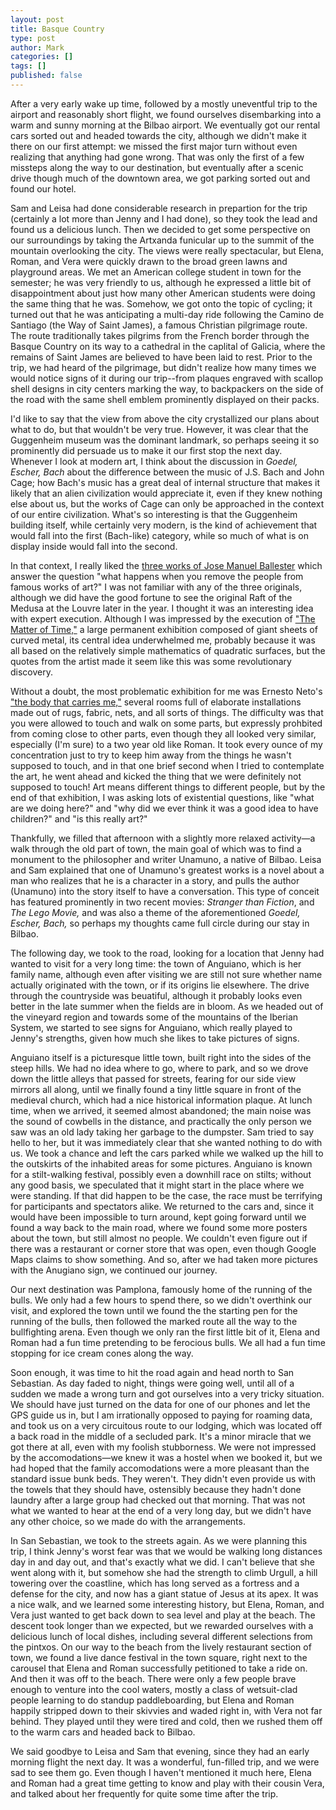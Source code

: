 ```yaml
---
layout: post
title: Basque Country
type: post
author: Mark
categories: []
tags: []
published: false
---
```


After a very early wake up time, followed by a mostly uneventful trip to the airport and reasonably short flight, we found ourselves disembarking into a warm and sunny morning at the Bilbao airport.  We eventually got our rental cars sorted out and headed towards the city, although we didn't make it there on our first attempt: we missed the first major turn without even realizing that anything had gone wrong.  That was only the first of a few  missteps along the way to our destination, but eventually after a scenic drive though much of the downtown area, we got parking sorted out and found our hotel.

Sam and Leisa had done considerable research in prepartion for the trip (certainly a lot more than Jenny and I had done), so they took the lead and found us a delicious lunch.  Then we decided to get some perspective on our surroundings by taking the Artxanda funicular up to the summit of the mountain overlooking the city.  The views were really spectacular, but Elena, Roman, and Vera were quickly drawn to the broad green lawns and playground areas.  We met an American college student in town for the semester; he was very friendly to us, although he expressed a little bit of disappointment about just how many other American students were doing the same thing that he was.  Somehow, we got onto the topic of cycling; it turned out that he was anticipating a multi-day ride following the Camino de Santiago (the Way of Saint James), a famous Christian pilgrimage route.   The route traditionally takes pilgrims from the French border through the Basque Country on its way to a cathedral in the caplital of Galicia, where the remains of Saint James are believed to have been laid to rest.  Prior to the trip, we had heard of the pilgrimage, but didn't realize how many times we would notice signs of it during our trip--from plaques engraved with scallop shell designs in city centers marking the way, to backpackers on the side of the road with the same shell emblem prominently displayed on their packs.

I'd like to say that the view from above the city crystallized our plans about what to do, but that wouldn't be very true.  However, it was clear that the Guggenheim museum was the dominant landmark, so perhaps seeing it so prominently did persuade us to make it our first stop the next day.  Whenever I look at modern art, I think about the discussion in *Goedel, Escher, Bach* about the difference between the music of J.S. Bach and John Cage; how Bach's music has a great deal of internal structure that makes it likely that an alien civilization would appreciate it, even if they knew nothing else about us, but the works of Cage can only be approached in the context of our entire civilization.  What's so interesting is that the Guggenheim building itself, while certainly very modern, is the kind of achievement that would fall into the first (Bach-like) category, while so much of what is on display inside would fall into the second.

In that context, I really liked the [three works of Jose Manuel Ballester][ballester] which answer the question "what happens when you remove the people from famous works of art?"  I was not familiar with any of the three originals, although we did have the good fortune to see the original Raft of the Medusa at the Louvre later in the year.  I thought it was an interesting idea with expert execution.  Although I was impressed by the execution of ["The Matter of Time,"][serra] a large permanent exhibition composed of giant sheets of curved metal, its central idea underwhelmed me, probably because it was all based on the relatively simple mathematics of quadratic surfaces, but the quotes from the artist made it seem like this was some revolutionary discovery.  

[ballester]: http://www.guggenheim-bilbao.es/en/artists/jose-manuel-ballester-2/
[serra]: http://www.guggenheim-bilbao.es/en/exhibitions/richard-serra-2/

Without a doubt, the most problematic exhibition for me was Ernesto Neto's ["the body that carries me,"][neto] several rooms full of elaborate installations made out of rugs, fabric, nets, and all sorts of things.  The difficulty was that you were allowed to touch and walk on some parts, but expressly prohbited from coming close to other parts, even though they all looked very similar, especially (I'm sure) to a two year old like Roman.  It took every ounce of my concentration just to try to keep him away from the things he wasn't supposed to touch, and in that one brief second when I tried to contemplate the art, he went ahead and kicked the thing that we were definitely not supposed to touch!  Art means different things to different people, but by the end of that exhibition, I was asking lots of existential questions, like "what are we doing here?" and "why did we ever think it was a good idea to have children?" and "is this really art?"

[neto]: http://www.guggenheim-bilbao.es/en/exhibitions/ernesto-neto-the-body-that-carries-me/

Thankfully, we filled that afternoon with a slightly more relaxed activity&mdash;a walk through the old part of town, the main goal of which was to find a monument to the philosopher and writer Unamuno, a native of Bilbao.  Leisa and Sam explained that one of Unamuno's greatest works is a novel about a man who realizes that he is a character in a story, and pulls the author (Unamuno) into the story itself to have a conversation.  This type of conceit has featured prominently in two recent movies: *Stranger than Fiction*, and *The Lego Movie,* and was also a theme of the aforementioned *Goedel, Escher, Bach,* so perhaps my thoughts came full circle during our stay in Bilbao.

The following day, we took to the road, looking for a location that Jenny had wanted to visit for a very long time: the town of Anguiano, which is her family name, although even after visiting we are still not sure whether name actually originated with the town, or if its origins lie elsewhere.  The drive through the countryside was beuatiful, although it probably looks even better in the late summer when the fields are in bloom.  As we headed out of the vineyard region and towards some of the mountains of the Iberian System, we started to see signs for Anguiano, which really played to Jenny's strengths, given how much she likes to take pictures of signs.

Anguiano itself is a picturesque little town, built right into the sides of the steep hills.  We had no idea where to go, where to park, and so we drove down the little alleys that passed for streets, fearing for our side view mirrors all along, until we finally found a tiny little square in front of the medieval church, which had a nice historical information plaque.  At lunch time, when we arrived, it seemed almost abandoned; the main noise was the sound of cowbells in the distance, and practically the only person we saw was an old lady taking her garbage to the dumpster.  Sam tried to say hello to her, but it was immediately clear that she wanted nothing to do with us.  We took a chance and left the cars parked while we walked up the hill to the outskirts of the inhabited areas for some pictures.  Anguiano is known for a stilt-walking festival, possibly even a downhill race on stilts; without any good basis, we speculated that it might start in the place where we were standing.  If that did happen to be the case, the race must be terrifying for participants and spectators alike.  We returned to the cars and, since it would have been impossible to turn around, kept going forward until we found a way back to the main road, where we found some more posters about the town, but still almost no people.  We couldn't even figure out if there was a restaurant or corner store that was open, even though Google Maps claims to show something.  And so, after we had taken more pictures with the Anugiano sign, we continued our journey.

Our next destination was Pamplona, famously home of the running of the bulls.  We only had a few hours to spend there, so we didn't overthink our visit, and explored the town until we found the the starting pen for the running of the bulls, then followed the marked route all the way to the bullfighting arena.  Even though we only ran the first little bit of it, Elena and Roman had a fun time pretending to be ferocious bulls.  We all had a fun time stopping for ice cream cones along the way.  

Soon enough, it was time to hit the road again and head north to San Sebastian.  As day faded to night, things were going well, until all of a sudden we made a wrong turn and got ourselves into a very tricky situation.  We should have just turned on the data for one of our phones and let the GPS guide us in, but I am irrationally opposed to paying for roaming data, and took us on a very circuitous route to our lodging, which was located off a back road in the middle of a secluded park.  It's a minor miracle that we got there at all, even with my foolish stubborness.  We were not impressed by the accomodations&mdash;we knew it was a hostel when we booked it, but we had hoped that the family accomodations were a more pleasant than the standard issue bunk beds.  They weren't.  They didn't even provide us with the towels that they should have, ostensibly because they hadn't done laundry after a large group had checked out that morning.  That was not what we wanted to hear at the end of a very long day, but we didn't have any other choice, so we made do with the arrangements.

In San Sebastian, we took to the streets again.  As we were planning this trip, I think Jenny's worst fear was that we would be walking long distances day in and day out, and that's exactly what we did.  I can't believe that she went along with it, but somehow she had the strength to climb Urgull, a hill towering over the coastline, which has long served as a fortress and a defense for the city, and now has a giant statue of Jesus at its apex.  It was a nice walk, and we learned some interesting history, but Elena, Roman, and Vera just wanted to get back down to sea level and play at the beach.  The descent took longer than we expected, but we rewarded ourselves with a delicious lunch of local dishes, including several different selections from the pintxos.  On our way to the beach from the lively restaurant section of town, we found a live dance festival in the town square, right next to the carousel that Elena and Roman successfully petitioned to take a ride on.  And then it was off to the beach.  There were only a few people brave enough to venture into the cool waters, mostly a class of wetsuit-clad people learning to do standup paddleboarding, but Elena and Roman happily stripped down to their skivvies and waded right in, with Vera not far behind.  They played until they were tired and cold, then we rushed them off to the warm cars and headed back to Bilbao.

We said goodbye to Leisa and Sam that evening, since they had an early morning flight the next day.  It was a wonderful, fun-filled trip, and we were sad to see them go.  Even though I haven't mentioned it much here, Elena and Roman had a great time getting to know and play with their cousin Vera, and talked about her frequently for quite some time after the trip.  